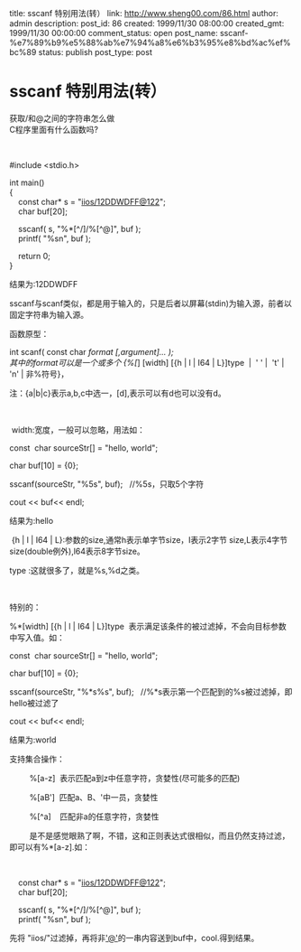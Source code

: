 title: sscanf 特别用法(转）
link: http://www.sheng00.com/86.html
author: admin
description: 
post_id: 86
created: 1999/11/30 08:00:00
created_gmt: 1999/11/30 00:00:00
comment_status: open
post_name: sscanf-%e7%89%b9%e5%88%ab%e7%94%a8%e6%b3%95%e8%bd%ac%ef%bc%89
status: publish
post_type: post

# sscanf 特别用法(转）

获取/和@之间的字符串怎么做  
C程序里面有什么函数吗?

 

#include <stdio.h>

int main()  
{  
    const char* s = "[iios/12DDWDFF@122](mailto:iios/12DDWDFF@122)";  
    char buf[20];

    sscanf( s, "%*[^/]/%[^@]", buf );  
    printf( "%sn", buf );

    return 0;  
}

结果为:12DDWDFF

sscanf与scanf类似，都是用于输入的，只是后者以屏幕(stdin)为输入源，前者以固定字符串为输入源。

函数原型：

int scanf( const char *format [,argument]... );  
其中的format可以是一个或多个 {%[*] [width] [{h | l | I64 | L}]type  |  ' ' |  't' | 'n' | 非%符号}，

注：{a|b|c}表示a,b,c中选一，[d],表示可以有d也可以没有d。

 

 width:宽度，一般可以忽略，用法如：

const  char sourceStr[] = "hello, world";

char buf[10] = {0};

sscanf(sourceStr, "%5s", buf);   //%5s，只取5个字符

cout << buf<< endl;

结果为:hello

 {h | l | I64 | L}:参数的size,通常h表示单字节size，I表示2字节 size,L表示4字节size(double例外),l64表示8字节size。

type :这就很多了，就是%s,%d之类。

 

特别的：

%*[width] [{h | l | I64 | L}]type  表示满足该条件的被过滤掉，不会向目标参数中写入值。如：

const  char sourceStr[] = "hello, world";

char buf[10] = {0};

sscanf(sourceStr, "%*s%s", buf);   //%*s表示第一个匹配到的%s被过滤掉，即hello被过滤了

cout << buf<< endl;

结果为:world

支持集合操作：

         %[a-z]  表示匹配a到z中任意字符，贪婪性(尽可能多的匹配)

         %[aB']  匹配a、B、'中一员，贪婪性

         %[^a]    匹配非a的任意字符，贪婪性

         是不是感觉眼熟了啊，不错，这和正则表达式很相似，而且仍然支持过滤，即可以有%*[a-z].如：

 

    const char* s = "[iios/12DDWDFF@122](mailto:iios/12DDWDFF@122)";  
    char buf[20];

    sscanf( s, "%*[^/]/%[^@]", buf );  
    printf( "%sn", buf );

先将 "iios/"过滤掉，再将非['@'](mailto:%27@%27)的一串内容送到buf中，cool.得到结果。
